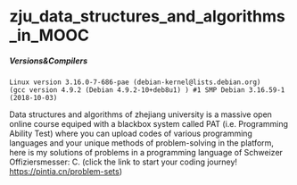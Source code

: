 # zju_data_structures_and_algorithms_in_MOOC
##### Versions&Compilers
    Linux version 3.16.0-7-686-pae (debian-kernel@lists.debian.org) 
    (gcc version 4.9.2 (Debian 4.9.2-10+deb8u1) ) #1 SMP Debian 3.16.59-1 (2018-10-03)

  Data structures and algorithms of zhejiang university is a massive open online course equiped with a blackbox system called 
  PAT (i.e. Programming Ability Test) where you can upload codes of various programming languages and your unique methods of 
  problem-solving in the platform, here is my solutions of problems in a programming language of Schweizer Offiziersmesser: C.
  (click the link to start your coding journey! https://pintia.cn/problem-sets)
